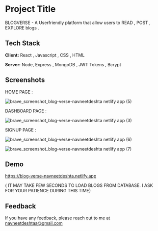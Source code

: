
# Project Title
  BLOGVERSE - A Userfriendly platform that allow users to READ , POST , EXPLORE blogs . 

## Tech Stack

**Client:** React , Javascript , CSS , HTML 

**Server:** Node, Express , MongoDB , JWT Tokens , Bcrypt 


## Screenshots

HOME PAGE : 

   ![brave_screenshot_blog-verse-navneetdeshta netlify app (5)](https://github.com/NavneetDeshtaa/BLOG-WEBSITE/assets/124466060/73049391-7010-4ce8-bd22-3bd1c2d9ac42)


DASHBOARD PAGE :

![brave_screenshot_blog-verse-navneetdeshta netlify app (3)](https://github.com/NavneetDeshtaa/BLOG-WEBSITE/assets/124466060/9db79156-4ac5-4c18-8169-a3a138ff3c72)


SIGNUP PAGE :

   ![brave_screenshot_blog-verse-navneetdeshta netlify app (6)](https://github.com/NavneetDeshtaa/BLOG-WEBSITE/assets/124466060/6264adba-439e-4085-8ab2-8dd82348e598)


   ![brave_screenshot_blog-verse-navneetdeshta netlify app (7)](https://github.com/NavneetDeshtaa/BLOG-WEBSITE/assets/124466060/874cb1cb-ec8e-4e4c-aba0-10b12f283909)




## Demo

 https://blog-verse-navneetdeshta.netlify.app

 ( IT MAY TAKE FEW SECONDS TO LOAD BLOGS FROM DATABASE. I ASK FOR YOUR PATIENCE DURING THIS TIME)


## Feedback

If you have any feedback, please reach out to me at navneetdeshtaa@gmail.com

